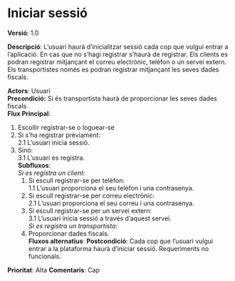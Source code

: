 # Iniciar sessió

**Versió**: 1.0

**Descripció**:
L’usuari haurà d’inicialitzar sessió cada cop que vulgui entrar a l’aplicació. En cas que no s’hagi registrar s’haurà de registrar. Els clients es podran registrar mitjançant el correu electrònic, telèfon o un servei extern. Els transportistes només es podran registrar mitjançant les seves dades fiscals.<br>

**Actors**: Usuari<br>
**Precondició:**
Si és transportista haurà de proporcionar les seves dades fiscals.<br>
**Flux Principal**:<br>
1. Escollir registrar-se o loguear-se<br>
2. Si s’ha registrar prèviament:<br>
   2.1 L’usuari inicia sessió.<br>
3. Sinó:<br>
   3.1 L’usuari es registra.<br>
**Subfluxos**:<br>
*Si es registra un client:*<br>
   1. Si escull registrar-se per telèfon:<br>
      1.1 L’usuari proporciona el seu telèfon i una contrasenya.<br>
   2. Si escull registrar-se per correu electrònic:<br>
      2.1 L’usuari proporciona el seu correu i una contrasenya.<br>
   3. Si escull registrar-se per un servei extern:<br>
      3.1 L’usuari inicia sessió a través d’aquest servei.<br>
*Si es registra un transportista:*
   1. Proporcionar dades fiscals.<br>
**Fluxos alternatius**:
**Postcondició**:
Cada cop que l’usuari vulgui entrar a la plataforma haurà d’iniciar sessió.
Requeriments no funcionals.<br>

**Prioritat**: Alta
**Comentaris**: Cap



